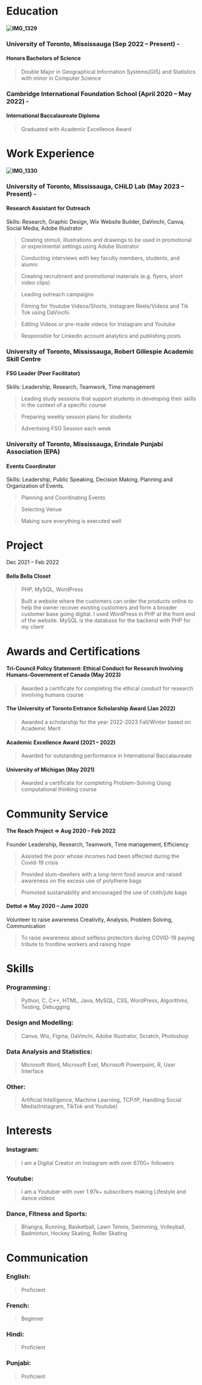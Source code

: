 








# Education

#### ![IMG_1329](https://github.com/kanupreet29/Portfolio/assets/130524660/1c064080-dc61-4596-8d35-4cbd4c39bed9)

### University of Toronto, Mississauga (Sep 2022 – Present) -
#### Honors Bachelors of Science
> Double Major in Geographical Information Systems(GIS) and Statistics with minor in Computer Science

### Cambridge International Foundation School (April 2020 – May 2022) -
#### International Baccalaureate Diploma 
> Graduated with Academic Excellence Award







# Work Experience
#### ![IMG_1330](https://github.com/kanupreet29/Portfolio/assets/130524660/d8c90c04-ae5e-4902-b81a-fc9f111ce8ec)



### University of Toronto, Mississauga, CHiLD Lab (May 2023 – Present) -
#### Research Assistant for Outreach

Skills: Research, Graphic Design, Wix Website Builder, DaVinchi, Canva, Social Media, Adobe Illustrator

> Creating stimuli, illustrations and drawings to be used in promotional or experimental settings using Adobe Illustrator

> Conducting interviews with key faculty members, students, and alumni

> Creating recruitment and promotional materials (e.g. flyers, short video clips)

> Leading outreach campaigns

> Filming for Youtube Videos/Shorts, Instagram Reels/Videos and Tik Tok using DaVinchi.

> Editing Videos or pre-made videos for Instagram and Youtube

> Responsible for Linkedin account analytics and publishing posts


### University of Toronto, Mississauga, Robert Gillespie Academic Skill Centre
#### FSG Leader (Peer Facilitator)

Skills: Leadership, Research, Teamwork, Time management

> Leading study sessions that support students in developing their skills in the context of a specific course

>  Preparing weekly session plans for students

> Advertising FSG Session each week


### University of Toronto, Mississauga, Erindale Punjabi Association (EPA)
#### Events Coordinator

Skills: Leadership, Public Speaking, Decision Making, Planning and Organization of Events.

> Planning and Coordinating Events

> Selecting Venue

> Making sure everything is executed well


# Project
Dec 2021 – Feb 2022
#### Bella Bella Closet
> PHP, MySQL, WordPress

> Built a website where the customers can order the products online to help the owner recover existing customers and form a
broader customer base going digital. I used WordPress in PHP at the front end of the website. MySQL is the database for the
backend with PHP for my client

# Awards and Certifications

#### Tri-Council Policy Statement: Ethical Conduct for Research Involving Humans-Government of Canada (May 2023)
> Awarded a certificate for completing the ethical conduct for research involving humans course

#### The University of Toronto Entrance Scholarship Award (Jan 2022)
> Awarded a scholarship for the year 2022-2023 Fall/Winter based on Academic Merit

#### Academic Excellence Award (2021 – 2022)
> Awarded for outstanding performance in International Baccalaureate

#### University of Michigan (May 2021)
> Awarded a certificate for completing Problem-Solving Using computational thinking course

# Community Service

#### The Reach Project => Aug 2020 – Feb 2022
Founder
Leadership, Research, Teamwork, Time management, Efficiency

> Assisted the poor whose incomes had been affected during the Covid-19 crisis

> Provided slum-dwellers with a long-term food source and raised awareness on the excess use of polythene bags

> Promoted sustainability and encouraged the use of cloth/jute bags

#### Dettol => May 2020 – June 2020
Volunteer to raise awareness
Creativity, Analysis, Problem Solving, Communication

> To raise awareness about selfless protectors during COVID-19 paying tribute to frontline workers and raising hope


# Skills
### Programming : 
> Python, C, C++, HTML, Java, MySQL, CSS, WordPress, Algorithms, Testing, Debugging

### Design and Modelling: 
> Canva, Wix, Figma, DaVinchi, Adobe Illustrator, Scratch, Photoshop

### Data Analysis and Statistics: 
> Microsoft Word, Microsoft Exel, Microsoft Powerpoint, R, User Interface

### Other:
> Artificial Intelligence, Machine Learning, TCP/IP, Handling Social Media(Instagram, TikTok and Youtube)


# Interests

### Instagram:
> I am a Digital Creator on Instagram with over 6700+ followers

### Youtube:
> I am a Youtuber with over 1.97k+ subscribers making Lifestyle and dance videos

### Dance, Fitness and Sports:
> Bhangra, Running, Basketball, Lawn Tennis, Swimming, Volleyball, Badminton, Hockey Skating, Roller Skating


# Communication
### English:
> Proficient 

### French:
> Beginner 

### Hindi:
> Proficient 

### Punjabi:
> Proficient
























